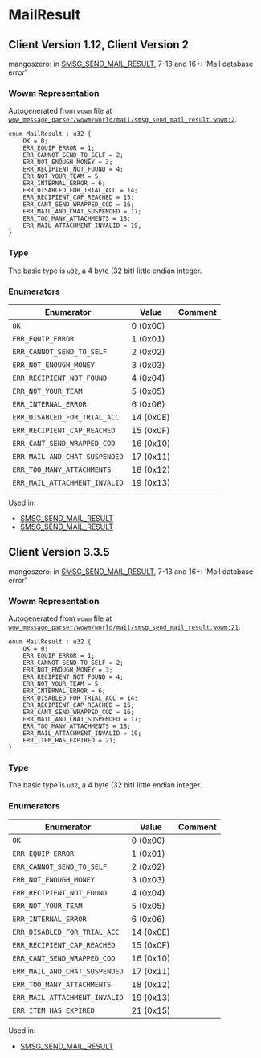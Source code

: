 # MailResult

## Client Version 1.12, Client Version 2

mangoszero: in [SMSG_SEND_MAIL_RESULT](./smsg_send_mail_result.md), 7-13 and 16+: 'Mail database error'

### Wowm Representation

Autogenerated from `wowm` file at [`wow_message_parser/wowm/world/mail/smsg_send_mail_result.wowm:2`](https://github.com/gtker/wow_messages/tree/main/wow_message_parser/wowm/world/mail/smsg_send_mail_result.wowm#L2).

```rust,ignore
enum MailResult : u32 {
    OK = 0;
    ERR_EQUIP_ERROR = 1;
    ERR_CANNOT_SEND_TO_SELF = 2;
    ERR_NOT_ENOUGH_MONEY = 3;
    ERR_RECIPIENT_NOT_FOUND = 4;
    ERR_NOT_YOUR_TEAM = 5;
    ERR_INTERNAL_ERROR = 6;
    ERR_DISABLED_FOR_TRIAL_ACC = 14;
    ERR_RECIPIENT_CAP_REACHED = 15;
    ERR_CANT_SEND_WRAPPED_COD = 16;
    ERR_MAIL_AND_CHAT_SUSPENDED = 17;
    ERR_TOO_MANY_ATTACHMENTS = 18;
    ERR_MAIL_ATTACHMENT_INVALID = 19;
}
```
### Type
The basic type is `u32`, a 4 byte (32 bit) little endian integer.
### Enumerators
| Enumerator | Value  | Comment |
| --------- | -------- | ------- |
| `OK` | 0 (0x00) |  |
| `ERR_EQUIP_ERROR` | 1 (0x01) |  |
| `ERR_CANNOT_SEND_TO_SELF` | 2 (0x02) |  |
| `ERR_NOT_ENOUGH_MONEY` | 3 (0x03) |  |
| `ERR_RECIPIENT_NOT_FOUND` | 4 (0x04) |  |
| `ERR_NOT_YOUR_TEAM` | 5 (0x05) |  |
| `ERR_INTERNAL_ERROR` | 6 (0x06) |  |
| `ERR_DISABLED_FOR_TRIAL_ACC` | 14 (0x0E) |  |
| `ERR_RECIPIENT_CAP_REACHED` | 15 (0x0F) |  |
| `ERR_CANT_SEND_WRAPPED_COD` | 16 (0x10) |  |
| `ERR_MAIL_AND_CHAT_SUSPENDED` | 17 (0x11) |  |
| `ERR_TOO_MANY_ATTACHMENTS` | 18 (0x12) |  |
| `ERR_MAIL_ATTACHMENT_INVALID` | 19 (0x13) |  |

Used in:
* [SMSG_SEND_MAIL_RESULT](smsg_send_mail_result.md)
* [SMSG_SEND_MAIL_RESULT](smsg_send_mail_result.md)

## Client Version 3.3.5

mangoszero: in [SMSG_SEND_MAIL_RESULT](./smsg_send_mail_result.md), 7-13 and 16+: 'Mail database error'

### Wowm Representation

Autogenerated from `wowm` file at [`wow_message_parser/wowm/world/mail/smsg_send_mail_result.wowm:21`](https://github.com/gtker/wow_messages/tree/main/wow_message_parser/wowm/world/mail/smsg_send_mail_result.wowm#L21).

```rust,ignore
enum MailResult : u32 {
    OK = 0;
    ERR_EQUIP_ERROR = 1;
    ERR_CANNOT_SEND_TO_SELF = 2;
    ERR_NOT_ENOUGH_MONEY = 3;
    ERR_RECIPIENT_NOT_FOUND = 4;
    ERR_NOT_YOUR_TEAM = 5;
    ERR_INTERNAL_ERROR = 6;
    ERR_DISABLED_FOR_TRIAL_ACC = 14;
    ERR_RECIPIENT_CAP_REACHED = 15;
    ERR_CANT_SEND_WRAPPED_COD = 16;
    ERR_MAIL_AND_CHAT_SUSPENDED = 17;
    ERR_TOO_MANY_ATTACHMENTS = 18;
    ERR_MAIL_ATTACHMENT_INVALID = 19;
    ERR_ITEM_HAS_EXPIRED = 21;
}
```
### Type
The basic type is `u32`, a 4 byte (32 bit) little endian integer.
### Enumerators
| Enumerator | Value  | Comment |
| --------- | -------- | ------- |
| `OK` | 0 (0x00) |  |
| `ERR_EQUIP_ERROR` | 1 (0x01) |  |
| `ERR_CANNOT_SEND_TO_SELF` | 2 (0x02) |  |
| `ERR_NOT_ENOUGH_MONEY` | 3 (0x03) |  |
| `ERR_RECIPIENT_NOT_FOUND` | 4 (0x04) |  |
| `ERR_NOT_YOUR_TEAM` | 5 (0x05) |  |
| `ERR_INTERNAL_ERROR` | 6 (0x06) |  |
| `ERR_DISABLED_FOR_TRIAL_ACC` | 14 (0x0E) |  |
| `ERR_RECIPIENT_CAP_REACHED` | 15 (0x0F) |  |
| `ERR_CANT_SEND_WRAPPED_COD` | 16 (0x10) |  |
| `ERR_MAIL_AND_CHAT_SUSPENDED` | 17 (0x11) |  |
| `ERR_TOO_MANY_ATTACHMENTS` | 18 (0x12) |  |
| `ERR_MAIL_ATTACHMENT_INVALID` | 19 (0x13) |  |
| `ERR_ITEM_HAS_EXPIRED` | 21 (0x15) |  |

Used in:
* [SMSG_SEND_MAIL_RESULT](smsg_send_mail_result.md)


